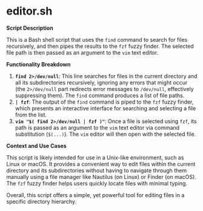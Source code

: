 # editor.sh

**Script Description**

This is a Bash shell script that uses the `find` command to search for files recursively, and then pipes the results to the `fzf` fuzzy finder. The selected file path is then passed as an argument to the `vim` text editor.

**Functionality Breakdown**

1. **`find 2>/dev/null`**: This line searches for files in the current directory and all its subdirectories recursively, ignoring any errors that might occur (the `2>/dev/null` part redirects error messages to `/dev/null`, effectively suppressing them). The `find` command produces a list of file paths.
2. **`| fzf`**: The output of the `find` command is piped to the `fzf` fuzzy finder, which presents an interactive interface for searching and selecting a file from the list.
3. **`vim "$( find 2>/dev/null | fzf )"`**: Once a file is selected using `fzf`, its path is passed as an argument to the `vim` text editor via command substitution (`$(...)`). The `vim` editor will then open with the selected file.

**Context and Use Cases**

This script is likely intended for use in a Unix-like environment, such as Linux or macOS. It provides a convenient way to edit files within the current directory and its subdirectories without having to navigate through them manually using a file manager like Nautilus (on Linux) or Finder (on macOS). The `fzf` fuzzy finder helps users quickly locate files with minimal typing.

Overall, this script offers a simple, yet powerful tool for editing files in a specific directory hierarchy.